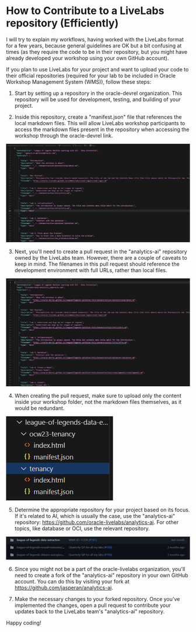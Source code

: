 # How to Contribute to a LiveLabs repository (Efficiently)

I will try to explain my workflows, having worked with the LiveLabs format for a few years, because general guidelines are OK but a bit confusing at times (as they require the code to be in their repository, but you might have already developed your workshop using your own GitHub account).

If you plan to use LiveLabs for your project and want to upload your code to their official repositories (required for your lab to be included in Oracle Workshop Management System (WMS)), follow these steps:

1. Start by setting up a repository in the oracle-devrel organization. This repository will be used for development, testing, and building of your project.

2. Inside this repository, create a "manifest.json" file that references the local markdown files. This will allow LiveLabs workshop participants to access the markdown files present in the repository when accessing the workshop through the oracle-devrel link.

![](./images/livelabs1.png)

3. Next, you'll need to create a pull request in the "analytics-ai" repository owned by the LiveLabs team. However, there are a couple of caveats to keep in mind. The filenames in this pull request should reference the development environment with full URLs, rather than local files.

![](./images/livelabs2.png)

4. When creating the pull request, make sure to upload only the content inside your workshop folder, not the markdown files themselves, as it would be redundant.

![](./images/livelabs3.png)

5. Determine the appropriate repository for your project based on its focus. If it's related to AI, which is usually the case, use the "analytics-ai" repository: https://github.com/oracle-livelabs/analytics-ai. For other topics, like database or OCI, use the relevant repository.

![](./images/livelabs4.png)

6. Since you might not be a part of the oracle-livelabs organization, you'll need to create a fork of the "analytics-ai" repository in your own GitHub account. You can do this by visiting your fork at https://github.com/jasperan/analytics-ai.

7. Make the necessary changes to your forked repository. Once you've implemented the changes, open a pull request to contribute your updates back to the LiveLabs team's "analytics-ai" repository.

Happy coding!